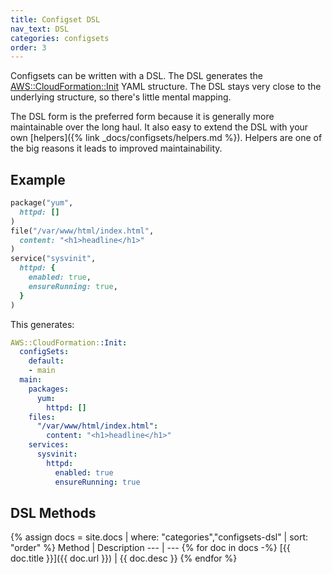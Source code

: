 ```yaml
---
title: Configset DSL
nav_text: DSL
categories: configsets
order: 3
---
```


Configsets can be written with a DSL. The DSL generates the [AWS::CloudFormation::Init](https://docs.aws.amazon.com/AWSCloudFormation/latest/UserGuide/aws-resource-init.html) YAML structure.  The DSL stays very close to the underlying structure, so there's little mental mapping.

The DSL form is the preferred form because it is generally more maintainable over the long haul. It also easy to extend the DSL with your own [helpers]({% link _docs/configsets/helpers.md %}). Helpers are one of the big reasons it leads to improved maintainability.

## Example

```ruby
package("yum",
  httpd: []
)
file("/var/www/html/index.html",
  content: "<h1>headline</h1>"
)
service("sysvinit",
  httpd: {
    enabled: true,
    ensureRunning: true,
  }
)
```

This generates:

```yaml
AWS::CloudFormation::Init:
  configSets:
    default:
    - main
  main:
    packages:
      yum:
        httpd: []
    files:
      "/var/www/html/index.html":
        content: "<h1>headline</h1>"
    services:
      sysvinit:
        httpd:
          enabled: true
          ensureRunning: true
```

## DSL Methods

{% assign docs = site.docs | where: "categories","configsets-dsl" | sort: "order" %}
Method | Description
--- | ---
{% for doc in docs -%}
[{{ doc.title }}]({{ doc.url }}) | {{ doc.desc }}
{% endfor %}


